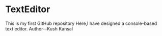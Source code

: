 # TextEditor
This is my first GitHub repository
Here,I have designed a console-based text editor.
Author--Kush Kansal
